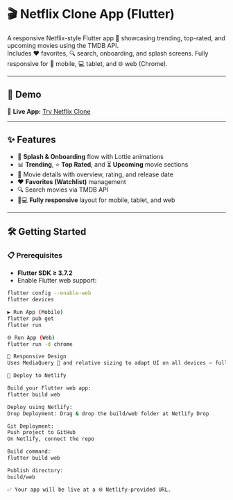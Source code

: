 # 🎬 Netflix Clone App (Flutter)

A responsive Netflix-style Flutter app 🎥 showcasing trending, top-rated, and upcoming movies using the TMDB API.  
Includes ❤️ favorites, 🔍 search, onboarding, and splash screens. Fully responsive for 📱 mobile, 💻 tablet, and 🌐 web (Chrome).

---
## 🚀 Demo  
🔗 **Live App:** [Try Netflix Clone](http://quiet-druid-6acadc.netlify.app)  

---

## ✨ Features
- 🚀 **Splash & Onboarding** flow with Lottie animations  
- 📊 **Trending**, ⭐ **Top Rated**, and ⏳ **Upcoming** movie sections  
- 🎯 Movie details with overview, rating, and release date  
- ❤️ **Favorites (Watchlist)** management  
- 🔍 Search movies via TMDB API  
- 📱💻 **Fully responsive** layout for mobile, tablet, and web  

---

## 🛠 Getting Started

### 📋 Prerequisites
- **Flutter SDK ≥ 3.7.2**  
- Enable Flutter web support:  
```bash
flutter config --enable-web
flutter devices

▶ Run App (Mobile)
flutter pub get
flutter run

🌐 Run App (Web)
flutter run -d chrome

📏 Responsive Design
Uses MediaQuery 📐 and relative sizing to adapt UI on all devices — fully responsive and optimized for Chrome/web.

🚀 Deploy to Netlify

Build your Flutter web app:
flutter build web

Deploy using Netlify:
Drop Deployment: Drag & drop the build/web folder at Netlify Drop

Git Deployment:
Push project to GitHub
On Netlify, connect the repo

Build command:
flutter build web

Publish directory:
build/web

✅ Your app will be live at a 🌐 Netlify-provided URL.



